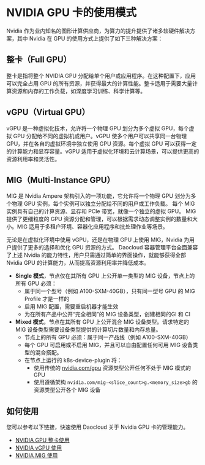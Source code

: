 # NVIDIA GPU 卡的使用模式

Nvidia 作为业内知名的图形计算供应商，为算力的提升提供了诸多软硬件解决方案，其中 Nvidia 在 GPU 的使用方式上提供了如下三种解决方案：

## 整卡（Full GPU）

整卡是指将整个 NVIDIA GPU 分配给单个用户或应用程序。在这种配置下，应用可以完全占用 GPU 的所有资源，并获得最大的计算性能。整卡适用于需要大量计算资源和内存的工作负载，如深度学习训练、科学计算等。

## vGPU（Virtual GPU）

vGPU 是一种虚拟化技术，允许将一个物理 GPU 划分为多个虚拟 GPU，每个虚拟 GPU 分配给不同的虚拟机或用户。vGPU 使多个用户可以共享同一台物理 GPU，并在各自的虚拟环境中独立使用 GPU 资源。每个虚拟 GPU 可以获得一定的计算能力和显存容量。vGPU 适用于虚拟化环境和云计算场景，可以提供更高的资源利用率和灵活性。

## MIG（Multi-Instance GPU）

MIG 是 Nvidia Ampere 架构引入的一项功能，它允许将一个物理 GPU 划分为多个物理 GPU 实例，每个实例可以独立分配给不同的用户或工作负载。
每个 MIG 实例具有自己的计算资源、显存和 PCIe 带宽，就像一个独立的虚拟 GPU。
MIG 提供了更细粒度的 GPU 资源分配和管理，可以根据需求动态调整实例的数量和大小。MIG 适用于多租户环境、容器化应用程序和批处理作业等场景。

无论是在虚拟化环境中使用 vGPU，还是在物理 GPU 上使用 MIG，Nvidia 为用户提供了更多的选择和优化 GPU 资源的方式。
Daocloud 容器管理平台全面兼容了上述 Nvidia 的能力特性，用户只需通过简单的界面操作，就能够获得全部 Nvidia GPU 的计算能力，从而提高资源利用率并降低成本。

- **Single 模式**，节点仅在其所有 GPU 上公开单一类型的 MIG 设备，节点上的所有 GPU 必须：
    - 属于同一个型号（例如 A100-SXM-40GB），只有同一型号 GPU 的 MIG Profile 才是一样的
    - 启用 MIG 配置，需要重启机器才能生效
    - 为在所有产品中公开“完全相同”的 MIG 设备类型，创建相同的GI 和 CI
- **Mixed 模式**，节点在其所有 GPU 上公开混合 MIG 设备类型。请求特定的 MIG 设备类型需要设备类型提供的计算切片数量和内存总量。
    - 节点上的所有 GPU 必须：属于同一产品线（例如 A100-SXM-40GB）
    - 每个 GPU 可启用或不启用 MIG，并且可以自由配置任何可用 MIG 设备类型的混合搭配。
    - 在节点上运行的 k8s-device-plugin 将：
        - 使用传统的 [nvidia.com/gpu](http://nvidia.com/gpu) 资源类型公开任何不处于 MIG 模式的 GPU
        - 使用遵循架构 `nvidia.com/mig-<slice_count>g.<memory_size>gb` 的资源类型公开各个 MIG 设备

## 如何使用

您可以参考以下链接，快速使用 Daocloud 关于 Nvidia GPU 卡的管理能力。

- [NVIDIA GPU 整卡使用](./full_gpu_userguide.md)
- [NVIDIA vGPU 使用](./vgpu/vgpu_user.md)
- [NVIDIA MIG 使用](./mig/mig_usage.md)
